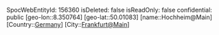﻿---
location: [50.01083,8.350764]
type: Station
tags:
- geo/Station

---
SpocWebEntityId: 156360
isDeleted: false
isReadOnly: false
confidential: public
[geo-lon::8.350764]
[geo-lat::50.01083]
[name::Hochheim@Main]
[Country::[Germany](geo/Continent/Europe/Germany.md)]
[City::[Frankfurt@Main](geo/Continent/Europe/Germany/Hessen/Frankfurt@Main.md)]

